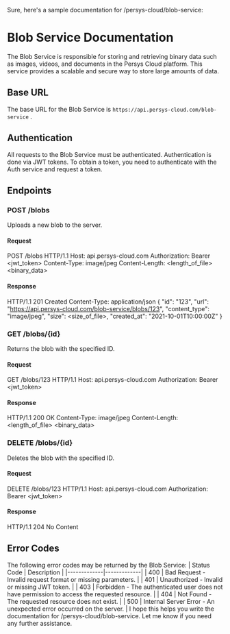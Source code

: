 Sure, here's a sample documentation for /persys-cloud/blob-service:
# Blob Service Documentation
The Blob Service is responsible for storing and retrieving binary data such as images, videos, and documents in the Persys Cloud platform. This service provides a scalable and secure way to store large amounts of data.
## Base URL
The base URL for the Blob Service is  `https://api.persys-cloud.com/blob-service` .
## Authentication
All requests to the Blob Service must be authenticated. Authentication is done via JWT tokens. To obtain a token, you need to authenticate with the Auth service and request a token.
## Endpoints
### POST /blobs
Uploads a new blob to the server.
#### Request
POST /blobs HTTP/1.1
Host: api.persys-cloud.com
Authorization: Bearer <jwt_token>
Content-Type: image/jpeg
Content-Length: <length_of_file>
<binary_data>
#### Response
HTTP/1.1 201 Created
Content-Type: application/json
{
"id": "123",
"url": "https://api.persys-cloud.com/blob-service/blobs/123",
"content_type": "image/jpeg",
"size": <size_of_file>,
"created_at": "2021-10-01T10:00:00Z"
}
### GET /blobs/{id}
Returns the blob with the specified ID.
#### Request
GET /blobs/123 HTTP/1.1
Host: api.persys-cloud.com
Authorization: Bearer <jwt_token>
#### Response
HTTP/1.1 200 OK
Content-Type: image/jpeg
Content-Length: <length_of_file>
<binary_data>
### DELETE /blobs/{id}
Deletes the blob with the specified ID.
#### Request
DELETE /blobs/123 HTTP/1.1
Host: api.persys-cloud.com
Authorization: Bearer <jwt_token>
#### Response
HTTP/1.1 204 No Content
## Error Codes
The following error codes may be returned by the Blob Service:
| Status Code | Description |
|-------------|-------------|
| 400 | Bad Request - Invalid request format or missing parameters. |
| 401 | Unauthorized - Invalid or missing JWT token. |
| 403 | Forbidden - The authenticated user does not have permission to access the requested resource. |
| 404 | Not Found - The requested resource does not exist. |
| 500 | Internal Server Error - An unexpected error occurred on the server. |
I hope this helps you write the documentation for /persys-cloud/blob-service. Let me know if you need any further assistance.